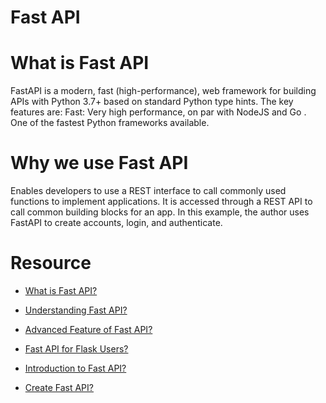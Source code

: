 # Fast API
# What is Fast API

FastAPI is a modern, fast (high-performance), web framework for building APIs with Python 3.7+ based on standard Python type hints. The key features are: Fast: Very high performance, on par with NodeJS and Go . One of the fastest Python frameworks available.

# Why we use Fast API

Enables developers to use a REST interface to call commonly used functions to implement applications. It is accessed through a REST API to call common building blocks for an app. In this example, the author uses FastAPI to create accounts, login, and authenticate.

# Resource
- [What is Fast API?](https://fastapi.tiangolo.com/)

- [Understanding Fast API?](https://www.analyticsvidhya.com/blog/2022/08/getting-started-with-restful-apis-and-fast-api/)
- [Advanced Feature of Fast API?](https://levelup.gitconnected.com/5-advance-features-of-fastapi-you-should-try-7c0ac7eebb3e)
- [Fast API for Flask Users?](https://amitness.com/2020/06/fastapi-vs-flask/)
- [Introduction to Fast API?](https://youtu.be/MCVcAAoDJS8)
- [Create Fast API?](https://youtu.be/kCggyi_7pHg)
